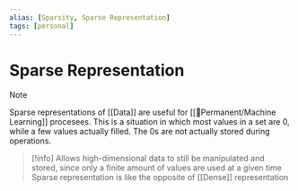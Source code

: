 ```yaml
---
alias: [Sparsity, Sparse Representation]
tags: [personal]
---
```

# Sparse Representation


> [!note]
> Sparse representations of [[Data]] are useful for [[🗻Permanent/Machine Learning]] procesees. This is a situation in which most values in a set are 0, while a few values actually filled. The 0s are not actually stored during operations.

> [!info] 
> Allows high-dimensional data to still be manipulated and stored, since only a finite amount of values are used at a given time
> Sparse representation is like the opposite of [[Dense]] representation